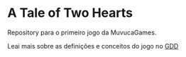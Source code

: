 ﻿# A Tale of Two Hearts
Repository para o primeiro jogo da MuvucaGames.


Leai mais sobre as definições e conceitos do jogo no [GDD](https://github.com/MuvucaGames/MuvucaGame01/wiki/GDD)
